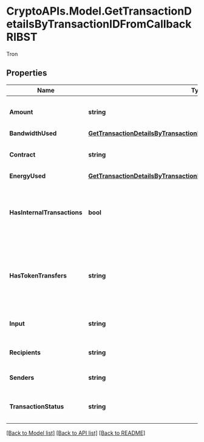 # CryptoAPIs.Model.GetTransactionDetailsByTransactionIDFromCallbackRIBST
Tron

## Properties

Name | Type | Description | Notes
------------ | ------------- | ------------- | -------------
**Amount** | **string** | Defines the amount of the transaction. | 
**BandwidthUsed** | [**GetTransactionDetailsByTransactionIDFromCallbackRIBSTBandwidthUsed**](GetTransactionDetailsByTransactionIDFromCallbackRIBSTBandwidthUsed.md) |  | 
**Contract** | **string** | Represents the specific transaction contract. | 
**EnergyUsed** | [**GetTransactionDetailsByTransactionIDFromCallbackRIBSTEnergyUsed**](GetTransactionDetailsByTransactionIDFromCallbackRIBSTEnergyUsed.md) |  | 
**HasInternalTransactions** | **bool** | Defines if the transaction includes internal transactions (true) or not (false). | 
**HasTokenTransfers** | **string** | Defines if the transaction includes token transfers (true) or not (false). | 
**Input** | **string** | Represents the transaction&#39;s input value. | 
**Recipients** | **string** | Represents the recipient address. | 
**Senders** | **string** | Represents the sender address. | 
**TransactionStatus** | **string** | Represents the status of this transaction. | 

[[Back to Model list]](../README.md#documentation-for-models) [[Back to API list]](../README.md#documentation-for-api-endpoints) [[Back to README]](../README.md)


